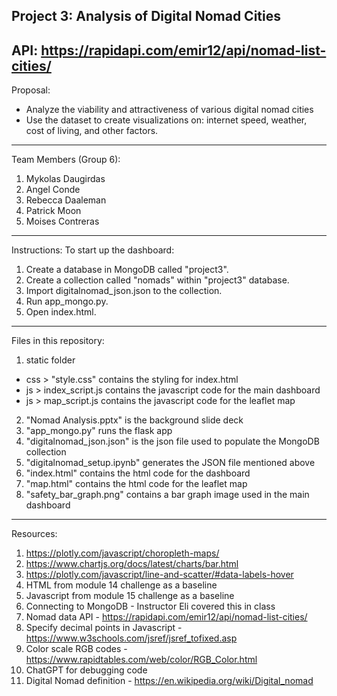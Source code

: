 Project 3: Analysis of Digital Nomad Cities
-----
API: https://rapidapi.com/emir12/api/nomad-list-cities/
-----
Proposal: 
- Analyze the viability and attractiveness of various digital nomad cities
- Use the dataset to create visualizations on: internet speed, weather, cost of living, and other factors.
-----
Team Members (Group 6):
1. Mykolas Daugirdas
2. Angel Conde
3. Rebecca Daaleman
4. Patrick Moon
5. Moises Contreras
-----
Instructions:
To start up the dashboard:
1. Create a database in MongoDB called "project3".
2. Create a collection called "nomads" within "project3" database.
3. Import digitalnomad_json.json to the collection.
4. Run app_mongo.py.
5. Open index.html.
-----
Files in this repository:
1. static folder
  - css > "style.css" contains the styling for index.html
  - js > index_script.js contains the javascript code for the main dashboard
  - js > map_script.js contains the javascript code for the leaflet map
2. "Nomad Analysis.pptx" is the background slide deck
3. "app_mongo.py" runs the flask app
4. "digitalnomad_json.json" is the json file used to populate the MongoDB collection
5. "digitalnomad_setup.ipynb" generates the JSON file mentioned above
6. "index.html" contains the html code for the dashboard
7. "map.html" contains the html code for the leaflet map
8. "safety_bar_graph.png" contains a bar graph image used in the main dashboard
-----
Resources:
1. https://plotly.com/javascript/choropleth-maps/
2. https://www.chartjs.org/docs/latest/charts/bar.html
3. https://plotly.com/javascript/line-and-scatter/#data-labels-hover
4. HTML from module 14 challenge as a baseline
5. Javascript from module 15 challenge as a baseline
6. Connecting to MongoDB - Instructor Eli covered this in class
7. Nomad data API - https://rapidapi.com/emir12/api/nomad-list-cities/
8. Specify decimal points in Javascript - https://www.w3schools.com/jsref/jsref_tofixed.asp
9. Color scale RGB codes - https://www.rapidtables.com/web/color/RGB_Color.html
10. ChatGPT for debugging code
11. Digital Nomad definition - https://en.wikipedia.org/wiki/Digital_nomad
